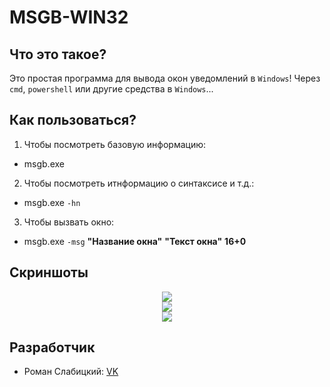 # MSGB-WIN32
## Что это такое?
Это простая программа для вывода окон уведомлений в `Windows`! Через `cmd`, `powershell` или другие средства в `Windows`...
## Как пользоваться?
1. Чтобы посмотреть базовую информацию:
  + msgb.exe
2. Чтобы посмотреть итнформацию о синтаксисе и т.д.:
  + msgb.exe `-hn`
3. Чтобы вызвать окно:
  + msgb.exe `-msg` **"Название окна"** **"Текст окна"** **16+0**
## Скриншоты

<div id="header" align="center">
  <img src="https://romanin-rf.github.io/MSGB-WIN32/screenshots/1.png"><br>
  <img src="https://romanin-rf.github.io/MSGB-WIN32/screenshots/2.png"><br>
  <img src="https://romanin-rf.github.io/MSGB-WIN32/screenshots/3.png">
</div>

## Разработчик
- Роман Слабицкий: [VK](https://vk.com/romanin2)
